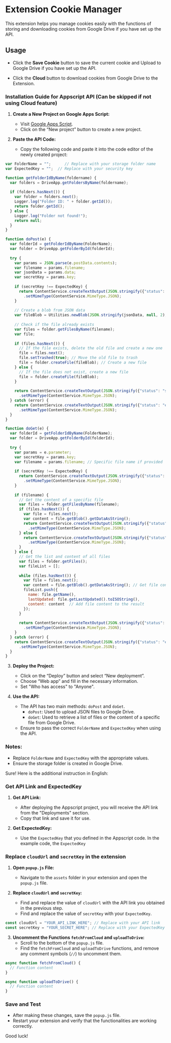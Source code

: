 # Extension Cookie Manager

This extension helps you manage cookies easily with the functions of storing and downloading cookies from Google Drive if you have set up the API.

## Usage

- Click the **Save Cookie** button to save the current cookie and Upload to Google Drive if you have set up the API.

- Click the **Cloud** button to download cookies from Google Drive to the Extension.

### Installation Guide for Appscript API (Can be skipped if not using Cloud feature)

1. **Create a New Project on Google Apps Script:**
   - Visit [Google Apps Script](https://script.google.com/).
   - Click on the “New project” button to create a new project.

2. **Paste the API Code:**
   - Copy the following code and paste it into the code editor of the newly created project:

```javascript
var FolderName = "";      // Replace with your storage folder name
var ExpectedKey = "";  // Replace with your security key

function getFolderIdByName(foldername) {
  var folders = DriveApp.getFoldersByName(foldername);
  
  if (folders.hasNext()) {
    var folder = folders.next();
    Logger.log("Folder ID: " + folder.getId());
    return folder.getId();
  } else {
    Logger.log("Folder not found!");
    return null;
  }
}

function doPost(e) {
  var folderId = getFolderIdByName(FolderName);
  var folder = DriveApp.getFolderById(folderId);
  
  try {
    var params = JSON.parse(e.postData.contents);
    var filename = params.filename;
    var jsonData = params.data;
    var secretKey = params.key;
    
    if (secretKey !== ExpectedKey) {
      return ContentService.createTextOutput(JSON.stringify({"status": "error", "message": "Unauthorized"}))
        .setMimeType(ContentService.MimeType.JSON);
    }
    
    // Create a blob from JSON data
    var fileBlob = Utilities.newBlob(JSON.stringify(jsonData, null, 2), "application/json", filename);
    
    // Check if the file already exists
    var files = folder.getFilesByName(filename);
    var file;
    
    if (files.hasNext()) {
      // If the file exists, delete the old file and create a new one
      file = files.next();
      file.setTrashed(true); // Move the old file to trash
      file = folder.createFile(fileBlob); // Create a new file
    } else {
      // If the file does not exist, create a new file
      file = folder.createFile(fileBlob);
    }
    
    return ContentService.createTextOutput(JSON.stringify({"status": "success", "fileUrl": file.getUrl()}))
      .setMimeType(ContentService.MimeType.JSON);
  } catch (error) {
    return ContentService.createTextOutput(JSON.stringify({"status": "error", "message": error.toString()}))
      .setMimeType(ContentService.MimeType.JSON);
  }
}

function doGet(e) {
  var folderId = getFolderIdByName(FolderName);
  var folder = DriveApp.getFolderById(folderId);
  
  try {
    var params = e.parameter;
    var secretKey = params.key;
    var filename = params.filename; // Specific file name if provided
    
    if (secretKey !== ExpectedKey) {
      return ContentService.createTextOutput(JSON.stringify({"status": "error", "message": "Unauthorized"}))
        .setMimeType(ContentService.MimeType.JSON);
    }
    
    if (filename) {
      // Get the content of a specific file
      var files = folder.getFilesByName(filename);
      if (files.hasNext()) {
        var file = files.next();
        var content = file.getBlob().getDataAsString();
        return ContentService.createTextOutput(JSON.stringify({"status": "success", "data": content}))
          .setMimeType(ContentService.MimeType.JSON);
      } else {
        return ContentService.createTextOutput(JSON.stringify({"status": "error", "message": "File not found"}))
          .setMimeType(ContentService.MimeType.JSON);
      }
    } else {
      // Get the list and content of all files
      var files = folder.getFiles();
      var fileList = [];
      
      while (files.hasNext()) {
        var file = files.next();
        var content = file.getBlob().getDataAsString(); // Get file content
        fileList.push({
          name: file.getName(),
          lastUpdated: file.getLastUpdated().toISOString(),
          content: content  // Add file content to the result
        });
      }
      
      return ContentService.createTextOutput(JSON.stringify({"status": "success", "files": fileList}))
        .setMimeType(ContentService.MimeType.JSON);
    }
  } catch (error) {
    return ContentService.createTextOutput(JSON.stringify({"status": "error", "message": error.toString()}))
      .setMimeType(ContentService.MimeType.JSON);
  }
}
```

3. **Deploy the Project:**
   - Click on the “Deploy” button and select “New deployment”.
   - Choose “Web app” and fill in the necessary information.
   - Set "Who has access" to "Anyone".

4. **Use the API:**
   - The API has two main methods: `doPost` and `doGet`.
     - `doPost`: Used to upload JSON files to Google Drive.
     - `doGet`: Used to retrieve a list of files or the content of a specific file from Google Drive.
   - Ensure to pass the correct `FolderName` and `ExpectedKey` when using the API.

### Notes:
- Replace `FolderName` and `ExpectedKey` with the appropriate values.
- Ensure the storage folder is created in Google Drive.

Sure! Here is the additional instruction in English:

### Get API Link and ExpectedKey

1. **Get API Link:**
   - After deploying the Appscript project, you will receive the API link from the "Deployments" section.
   - Copy that link and save it for use.

2. **Get ExpectedKey:**
   - Use the `ExpectedKey` that you defined in the Appscript code. In the example code, the `ExpectedKey`

### Replace `cloudUrl` and `secretKey` in the extension

1. **Open `popup.js` File:**
   - Navigate to the `assets` folder in your extension and open the `popup.js` file.

2. **Replace `cloudUrl` and `secretKey`:**
   - Find and replace the value of `cloudUrl` with the API link you obtained in the previous step.
   - Find and replace the value of `secretKey` with your `ExpectedKey`.

```javascript
const cloudUrl = "YOUR_API_LINK_HERE"; // Replace with your API link
const secretKey = "YOUR_SECRET_HERE"; // Replace with your ExpectedKey
```

3. **Uncomment the Functions `fetchFromCloud` and `uploadToDrive`:**
   - Scroll to the bottom of the `popup.js` file.
   - Find the `fetchFromCloud` and `uploadToDrive` functions, and remove any comment symbols (`//`) to uncomment them.

```javascript
async function fetchFromCloud() {
  // Function content
}

async function uploadToDrive() {
  // Function content
}
```

### Save and Test

- After making these changes, save the `popup.js` file.
- Restart your extension and verify that the functionalities are working correctly.

Good luck!
